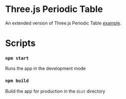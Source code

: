 # Three.js Periodic Table
An extended version of Three.js Periodic Table [example](https://threejs.org/examples/css3d_periodictable.html).

# Scripts

### `npm start`
Runs the app in the development mode

### `npm build`
Build the app for production in the `dist` directory

